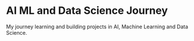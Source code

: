 # AI ML and Data Science Journey
My journey learning and building projects in AI, Machine Learning and Data Science.
